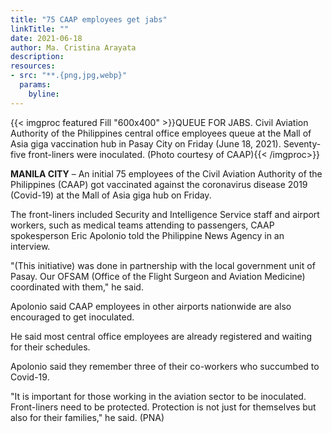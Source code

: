 ```yaml
---
title: "75 CAAP employees get jabs"
linkTitle: ""
date: 2021-06-18
author: Ma. Cristina Arayata
description:
resources:
- src: "**.{png,jpg,webp}"
  params:
    byline: 
---
```

{{< imgproc featured Fill "600x400" >}}QUEUE FOR JABS. Civil Aviation Authority of the Philippines central office employees queue at the Mall of Asia giga vaccination hub in Pasay City on Friday (June 18, 2021). Seventy-five front-liners were inoculated. (Photo courtesy of CAAP){{< /imgproc>}}

**MANILA CITY** –  An initial 75 employees of the Civil Aviation Authority of the Philippines (CAAP) got vaccinated against the coronavirus disease 2019 (Covid-19) at the Mall of Asia giga hub on Friday.

The front-liners included Security and Intelligence Service staff and airport workers, such as medical teams attending to passengers, CAAP spokesperson Eric Apolonio told the Philippine News Agency in an interview.

"(This initiative) was done in partnership with the local government unit of Pasay. Our OFSAM (Office of the Flight Surgeon and Aviation Medicine) coordinated with them," he said.

Apolonio said CAAP employees in other airports nationwide are also encouraged to get inoculated.

He said most central office employees are already registered and waiting for their schedules.

Apolonio said they remember three of their co-workers who succumbed to Covid-19.

"It is important for those working in the aviation sector to be inoculated. Front-liners need to be protected. Protection is not just for themselves but also for their families," he said. (PNA)